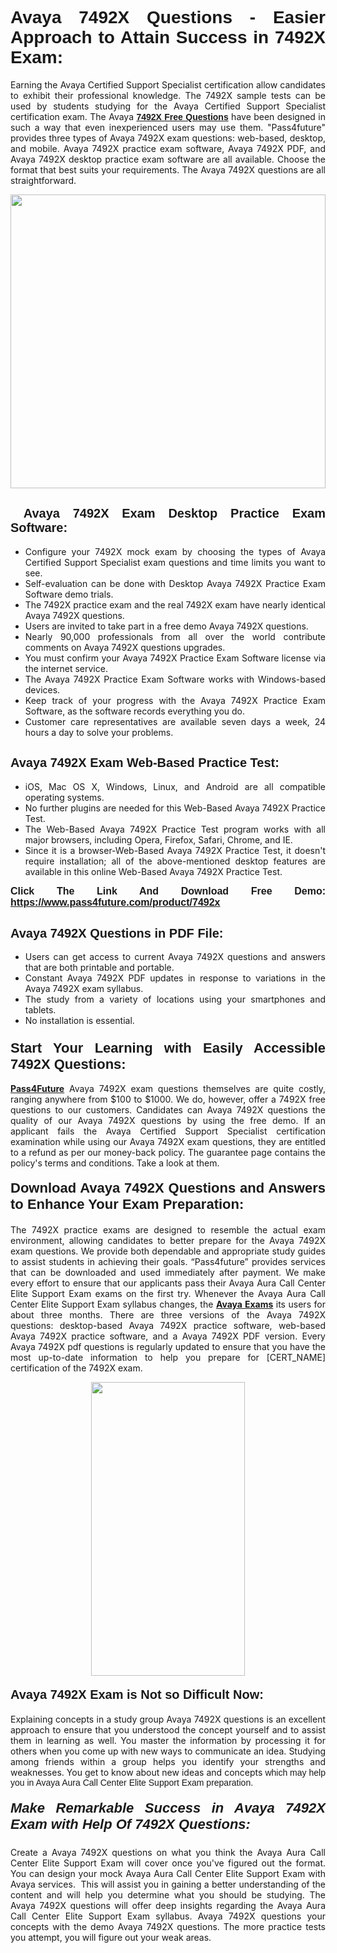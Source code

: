 <h1 style="text-align: justify;"><span style="font-family:Tahoma,Geneva,sans-serif;"><strong>Avaya 7492X Questions - Easier Approach to Attain Success in 7492X Exam:</strong></span></h1>

<p style="text-align: justify;">Earning the Avaya Certified Support Specialist certification allow candidates to exhibit their professional knowledge. The 7492X sample tests can be used by students studying for the Avaya Certified Support Specialist certification exam. The Avaya <a href="https://www.pass4future.com/questions/avaya/7492x"><span style="font-family:Tahoma,Geneva,sans-serif;"><strong>7492X Free Questions</strong></span></a> have been designed in such a way that even inexperienced users may use them. "Pass4future" provides three types of Avaya 7492X exam questions: web-based, desktop, and mobile. Avaya 7492X practice exam software, Avaya 7492X PDF, and Avaya 7492X desktop practice exam software are all available. Choose the format that best suits your requirements. The Avaya 7492X questions are all straightforward.</p>

<p style="text-align: justify;"><a href="https://www.pass4future.com/product/7492x"><img alt="" src="https://lh3.googleusercontent.com/pw/AM-JKLU5_aushiRQbaoUdVonD_1om6esFnUm_j21jdeI1V3aesz_ETcO2Y8QVj0ZamD1vJ__MzXKNoh3XzzrDTXgudBuMwEatvdphNwcixeZDIncATvFdVanIchOfqVuIJHbWkG03KYMH2pwXnb7WaAnvI3g=w1366-h490-no?authuser=0" style="width: 100%; height: 470px;" /></a></p>

<h2 style="text-align: justify;"><strong><span style="font-family:Tahoma,Geneva,sans-serif;"><span style="font-size:20px;"> Avaya 7492X Exam Desktop Practice Exam Software:</span></span></strong></h2>

<ul>
	<li style="text-align: justify;">Configure your 7492X mock exam by choosing the types of Avaya Certified Support Specialist exam questions and time limits you want to see.</li>
	<li style="text-align: justify;">Self-evaluation can be done with Desktop Avaya 7492X Practice Exam Software demo trials.</li>
	<li style="text-align: justify;">The 7492X practice exam and the real 7492X exam have nearly identical Avaya 7492X questions.</li>
	<li style="text-align: justify;">Users are invited to take part in a free demo Avaya 7492X questions.</li>
	<li style="text-align: justify;">Nearly 90,000 professionals from all over the world contribute comments on Avaya 7492X questions upgrades.</li>
	<li style="text-align: justify;">You must confirm your Avaya 7492X Practice Exam Software license via the internet service.</li>
	<li style="text-align: justify;">The Avaya 7492X Practice Exam Software works with Windows-based devices.</li>
	<li style="text-align: justify;">Keep track of your progress with the Avaya 7492X Practice Exam Software, as the software records everything you do.</li>
	<li style="text-align: justify;">Customer care representatives are available seven days a week, 24 hours a day to solve your problems.</li>
</ul>

<h2 style="text-align: justify;"><span style="font-family:Tahoma,Geneva,sans-serif;"><strong><span style="font-size:20px;">Avaya 7492X Exam Web-Based Practice Test:</span></strong></span></h2>

<ul>
	<li style="text-align: justify;">iOS, Mac OS X, Windows, Linux, and Android are all compatible operating systems.</li>
	<li style="text-align: justify;">No further plugins are needed for this Web-Based Avaya 7492X Practice Test.</li>
	<li style="text-align: justify;">The Web-Based Avaya 7492X Practice Test program works with all major browsers, including Opera, Firefox, Safari, Chrome, and IE.</li>
	<li style="text-align: justify;">Since it is a browser-Web-Based Avaya 7492X Practice Test, it doesn't require installation; all of the above-mentioned desktop features are available in this online Web-Based Avaya 7492X Practice Test.</li>
</ul>

<p style="text-align: justify;"><span style="font-family:Tahoma,Geneva,sans-serif;"><span style="font-size:16px;"><strong>Click The Link And Download Free Demo:</strong></span></span> <a href="https://www.pass4future.com/product/7492x"><span style="font-family:Tahoma,Geneva,sans-serif;"><span style="font-size:16px;"><strong>https://www.pass4future.com/product/7492x</strong></span></span></a></p>

<h2 style="text-align: justify;"><strong><span style="font-family:Tahoma,Geneva,sans-serif;"><span style="font-size:20px;">Avaya 7492X Questions in PDF File:</span></span></strong></h2>

<ul>
	<li style="text-align: justify;">Users can get access to current Avaya 7492X questions and answers that are both printable and portable.</li>
	<li style="text-align: justify;">Constant Avaya 7492X PDF updates in response to variations in the Avaya 7492X exam syllabus.</li>
	<li style="text-align: justify;">The study from a variety of locations using your smartphones and tablets.</li>
	<li style="text-align: justify;">No installation is essential.</li>
</ul>

<h3 style="text-align: justify;"><span style="font-family:Tahoma,Geneva,sans-serif;"><strong><span style="font-size:22px;">Start Your Learning with Easily Accessible 7492X Questions:</span></strong></span></h3>

<p style="text-align: justify;"><strong><a href="https://www.pass4future.com/">Pass4Future</a></strong> Avaya 7492X exam questions themselves are quite costly, ranging anywhere from $100 to $1000. We do, however, offer a 7492X free questions to our customers. Candidates can Avaya 7492X questions the quality of our Avaya 7492X questions by using the free demo. If an applicant fails the Avaya Certified Support Specialist certification examination while using our Avaya 7492X exam questions, they are entitled to a refund as per our money-back policy. The guarantee page contains the policy's terms and conditions. Take a look at them.</p>

<h4 style="text-align: justify;"><strong><span style="font-family:Tahoma,Geneva,sans-serif;"><span style="font-size:22px;">Download Avaya 7492X Questions and Answers to Enhance Your Exam Preparation:</span></span></strong></h4>

<p style="text-align: justify;">The 7492X practice exams are designed to resemble the actual exam environment, allowing candidates to better prepare for the Avaya 7492X exam questions. We provide both dependable and appropriate study guides to assist students in achieving their goals. “Pass4future” provides services that can be downloaded and used immediately after payment. We make every effort to ensure that our applicants pass their Avaya Aura Call Center Elite Support Exam exams on the first try. Whenever the Avaya Aura Call Center Elite Support Exam syllabus changes, the <strong><a href="https://www.pass4future.com/avaya">Avaya Exams</a></strong> its users for about three months. There are three versions of the Avaya 7492X questions: desktop-based Avaya 7492X practice software, web-based Avaya 7492X practice software, and a Avaya 7492X PDF version. Every Avaya 7492X pdf questions is regularly updated to ensure that you have the most up-to-date information to help you prepare for [CERT_NAME] certification of the 7492X exam.</p>

<p style="text-align: center;"><a href="https://www.pass4future.com/product/7492x"><img alt="" src="https://lh3.googleusercontent.com/pw/AM-JKLV3yUm3jiqqIo1xIsj1VJ_UeysYexQY-pRYO0rIFl3vg11QZioN-gzffpw2AfKqFynWuvoXOreWrWS0swpr4xmOSWfwII2jvatteuqrfxiWGFBSHPiZUCoi33jqeymK5dmu-0enyX6tayRCAMHw05jv=s617-no?authuser=0" style="width: 70%; height: 470px;" /></a></p>

<h4 style="text-align: justify;"><strong><span style="font-family:Tahoma,Geneva,sans-serif;"><span style="font-size:20px;">Avaya 7492X Exam is Not so Difficult Now:</span></span></strong></h4>

<p style="text-align: justify;">Explaining concepts in a study group Avaya 7492X questions is an excellent approach to ensure that you understood the concept yourself and to assist them in learning as well. You master the information by processing it for others when you come up with new ways to communicate an idea. Studying among friends within a group helps you identify your strengths and weaknesses. You get to know about new ideas and concepts <span style="font-family:Tahoma,Geneva,sans-serif;">which may help you in Avaya Aura Call Center Elite Support Exam preparation.</span></p>

<h5 style="text-align: justify;"><span style="font-family:Tahoma,Geneva,sans-serif;"><span style="font-size:22px;"><strong>Make Remarkable Success in Avaya 7492X Exam with Help Of 7492X Questions:</strong></span></span></h5>

<p style="text-align: justify;">Create a Avaya 7492X questions on what you think the Avaya Aura Call Center Elite Support Exam will cover once you've figured out the format. You can design your mock Avaya Aura Call Center Elite Support Exam with Avaya services.  This will assist you in gaining a better understanding of the content and will help you determine what you should be studying. The Avaya 7492X questions will offer deep insights regarding the Avaya Aura Call Center Elite Support Exam syllabus. Avaya 7492X questions your concepts with the demo Avaya 7492X questions. The more practice tests you attempt, you will figure out your weak areas.</p>
